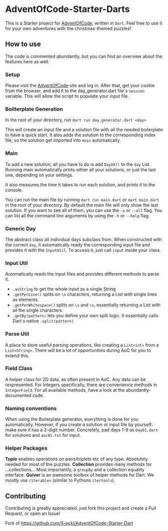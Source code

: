 # AdventOfCode-Starter-Darts

This is a Starter project for [AdventOfCode](https://adventofcode.com/2023), written in `Dart`. Feel free to use it for your own adventures with the christmas-themed puzzles!

## How to use

The code is commented abundantly, but you can find an overview about the features here as well.

### Setup

Please visit the [AdventOfCode](https://adventofcode.com/2023) site and log in. After that, get your cookie from the browser, and add it to the day_generator.dart file´s `session` variable. This will allow the script to populate your input file.

### Boilterplate Generation

In the root of your directory, run `dart run day_generator.dart <day>`

This will create an input file and a solution file with all the needed boilerplate to have a quick start. It also adds the solution to the corresponding index file, so the solution get imported into `main` automatically.

### Main

To add a new solution, all you have to do is add `DayXX()` to the `day` List. Running main automatically prints either all your solutions, or just the last one, depending on your settings.

It also measures the time it takes to run each solution, and prints it to the console.

You can run the main file by running `dart run main.dart` or `dart main.dart` in the root of your directory.
By default the main file will only show the last solution. If you want to see all of them, you can use the `-a` or `--all` flag.
You can list all the command line arguments by using the `-h` or `--help` flag.

### Generic Day

The abstract class all individual days subclass from. When constructed with the correct `day`, it automatically ready the corresponding input file and provides it with the `InputUtil`. To access it, just call `input` inside your class.

### Input Util

Automatically reads the input files and provides different methods to parse it.

- `.asString` to get the whole input as a single String
- `.getPerLine()` splits on `\n` characters, returning a List with single lines as elements.
- `.getPerWhitespace()` splits on `\s` and `\n`, essentially returning a List with all the single characters.
- `.getBy(pattern)` lets you define your own split logic. It essentially calls Dart´s native `.split(pattern)`

### Parse Util

A place to store useful parsing operations, like creating a `List<int>` from a `List<String>`. There will be a lot of opportunities during AoC for you to extend this.

### Field Class

A helper class for 2D data, as often present in AoC. Any data can be respresented. For Integers specifically, there are convenience methods in `IntegerField`. For all available methods, have a look at the abundantly-documented code.

### Naming conventions

When using the Boilerplate generator, everything is done for you automatically. However, if you create a solution or input file by yourself: make sure it has a 2-digit number. Concretely, pad days 1-9 as `Day01.dart` for solutions and `aoc01.txt` for input.

### Helper Packages

**Tuple** enables operations on pairs/triplets etc of any type. Absolutely needed for most of the puzzles.
**Collection** provides many methods for ...collections... Most importantly, a `groupBy` and a collection equality interface.
**Quiver** is an awesome toolbox of helper methods for Dart. We mostly use `/iterables` (similar to Pythons `itertools`).

## Contributing

Contributing is greatly appreciated, just fork this project and create a Pull Request, or open an Issue!

Fork of <https://github.com/S-ecki/AdventOfCode-Starter-Dart>
